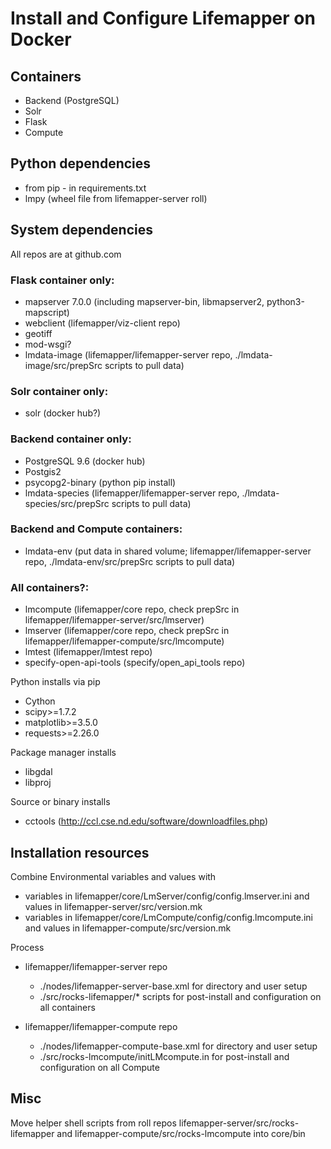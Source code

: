 # Install and Configure Lifemapper on Docker

## Containers

* Backend (PostgreSQL)
* Solr
* Flask
* Compute

## Python dependencies

* from pip - in requirements.txt
* lmpy (wheel file from lifemapper-server roll)

## System dependencies

All repos are at github.com

### Flask container only:

* mapserver 7.0.0 (including mapserver-bin, libmapserver2, python3-mapscript)
* webclient (lifemapper/viz-client repo)
* geotiff 
* mod-wsgi?
* lmdata-image (lifemapper/lifemapper-server repo, ./lmdata-image/src/prepSrc scripts to pull data) 

### Solr container only:

* solr (docker hub?)

### Backend container only:

* PostgreSQL 9.6 (docker hub)
* Postgis2
* psycopg2-binary (python pip install)
* lmdata-species (lifemapper/lifemapper-server repo, ./lmdata-species/src/prepSrc scripts to pull data)

### Backend and Compute containers:

* lmdata-env (put data in shared volume; lifemapper/lifemapper-server repo, ./lmdata-env/src/prepSrc scripts to pull data)


### All containers?:

* lmcompute (lifemapper/core repo, check prepSrc in lifemapper/lifemapper-server/src/lmserver)
* lmserver (lifemapper/core repo, check prepSrc in lifemapper/lifemapper-compute/src/lmcompute)
* lmtest (lifemapper/lmtest repo)
* specify-open-api-tools (specify/open_api_tools repo)

Python installs via pip

* Cython
* scipy>=1.7.2
* matplotlib>=3.5.0
* requests>=2.26.0

Package manager installs

* libgdal
* libproj

Source or binary installs

* cctools (http://ccl.cse.nd.edu/software/downloadfiles.php)


## Installation resources

Combine Environmental variables and values with 

* variables in lifemapper/core/LmServer/config/config.lmserver.ini 
  and values in lifemapper-server/src/version.mk
* variables in lifemapper/core/LmCompute/config/config.lmcompute.ini 
  and values in lifemapper-compute/src/version.mk

Process 

* lifemapper/lifemapper-server repo 
  * ./nodes/lifemapper-server-base.xml for directory and user setup
  * ./src/rocks-lifemapper/* scripts for post-install and configuration on all containers
  
* lifemapper/lifemapper-compute repo 
  * ./nodes/lifemapper-compute-base.xml for directory and user setup
  * ./src/rocks-lmcompute/initLMcompute.in for post-install and configuration on all Compute
  
## Misc 

Move helper shell scripts from roll repos lifemapper-server/src/rocks-lifemapper and 
lifemapper-compute/src/rocks-lmcompute into core/bin

